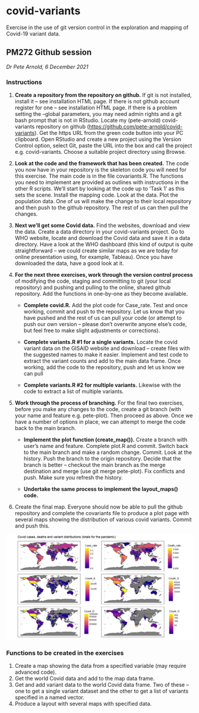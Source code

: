 # covid-variants
Exercise in the use of git version control in the exploration and mapping of Covid-19 variant data.

## PM272 Github session

_Dr Pete Arnold, 6 December 2021_

### Instructions
1. __Create a repository from the repository on github.__
	If git is not installed, install it – see installation HTML page.
	If there is not github account register for one – see installation HTML page.
If there is a problem setting the –global parameters, you may need admin rights and a git 
bash prompt that is not in RStudio.
Locate my (pete-arnold) covid-variants repository on github (https://github.com/pete-arnold/covid-variants).
Get the https URL from the green code button into your PC clipboard.
Open RStudio and create a new project using the Version Control option, select Git, paste the URL into the box and call the project e.g. covid-variants. Choose a suitable project directory using Browse.

1. __Look at the code and the framework that has been created.__
The code you now have in your repository is the skeleton code you will need for this 
exercise. The main code is in the file covariants.R. The functions you need to implement are provided as outlines with instructions in the other R scripts.
We’ll start by looking at the code up to ‘Task 1’ as this sets the scene.
Install the mapping code. Look at the data. Plot the population data.
One of us will make the change to their local repository and then push to the github 
repository. The rest of us can then pull the changes.

1. __Next we’ll get some Covid data.__ Find the websites, download and view the data.
Create a data directory in your covid-variants project. Go to WHO website, locate and download the Covid data and save it in a data directory.
Have a look at the WHO dashboard (this kind of output is quite straightforward – we could create similar maps as we are today for online presentation using, for example, Tableau). Once you have downloaded the data, have a good look at it.

1. __For the next three exercises, work through the version control process__ of modifying the code, staging and committing to git (your local repository) and pushing and pulling to the online, shared github repository. Add the functions in one-by-one as they become available. 

	* __Complete covid.R.__ Add the plot code for Case_rate. Test and once working, commit and push to the repository. Let us know that you have pushed and the rest of us can pull your code (or attempt to push our own version – please don’t overwrite anyone else’s code, but feel free to make slight adjustments or corrections).

	* __Complete variants.R #1 for a single variants.__ Locate the covid variant data on the GISAID website and download – create files with the suggested names to make it easier. Implement and test code to extract the variant counts and add to the main data frame. Once working, add the code to the repository, push and let us know we can pull

	* __Complete variants.R #2 for multiple variants.__ Likewise with the code to extract a list of multiple variants.

1. __Work through the process of branching.__ For the final two exercises, before you make any changes to the code, create a git branch (with your name and feature e.g. pete-plot). Then proceed as above. Once we have a number of options in place, we can attempt to merge the code back to the main branch.

	* __Implement the plot function (create_map()).__ Create a branch with user’s name and feature. Complete plot.R and commit. Switch back 
to the main branch and make a random change. Commit. Look at the history. Push the branch to the origin repository. Decide that the branch is better – checkout the main branch as the merge destination and merge (use git merge pete-plot). Fix conflicts and push. Make sure you refresh the history.

	* __Undertake the same process to implement the layout_maps() code.__

1. Create the final map. Everyone should now be able to pull the github repository and complete the covariants file to produce a plot page with several maps showing the distribution of various covid variants. Commit and push this.

![Typical maps output at the end of the exercise](https://github.com/pete-arnold/covid-variants/blob/main/images/maps.png?raw=true)

### Functions to be created in the exercises
1. Create a map showing the data from a specified variable (may require advanced code).
1. Get the world Covid data and add to the map data frame.
1. Get and add variant data to the world Covid data frame. Two of these – one to get a single variant dataset and the other to get a list of variants specified in a named vector.
1. Produce a layout with several maps with specified data.
